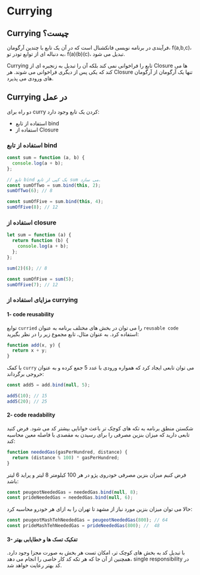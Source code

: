 # Currying

## Currying چیست؟

فرآیندی در برنامه نویسی فانکشنال است که در آن یک تابع با چندین آرگومان، f(a,b,c)، به دنباله ای از توابع تودر تو، f(a)(b)(c)، تبدیل می شود.

Currying تابع را فراخوانی نمی کند بلکه آن را تبدیل به زنجیره ای از Closure ها می کند که یکی پس از دیگری فراخوانی می شوند. هر Closure تنها یک آرگومان از آرگومان های ورودی می پذیرد.

## Currying در عمل

دو راه برای curry کردن یک تابع وجود دارد:

- استفاده از تابع bind
- استفاده از Closure

### استفاده از تابع bind

```js
const sum = function (a, b) {
  console.log(a + b);
};

// تابع bind یک کپی از تابع sum می سازد.
const sumOfTwo = sum.bind(this, 2);
sumOfTwo(6); // 8

const sumOfFive = sum.bind(this, 4);
sumOfFive(8); // 12
```

### استفاده از closure

```js
let sum = function (a) {
  return function (b) {
    console.log(a + b);
  };
};

sum(2)(6); // 8

const sumOfFive = sum(5);
sumOfFive(7); // 12
```

### مزایای استفاده از currying

#### 1- code reusability

توابع `curried` را می توان در بخش های مختلف برنامه به عنوان `reusable code` استفاده کرد.
به عنوان مثال، تابع مجموع زیر را در نظر بگیرید:

```js
function add(x, y) {
  return x + y;
}
```

با کمک `curry` می توان تابعی ایجاد کرد که همواره ورودی با عدد 5 جمع کرده و به عنوان خروجی برگرداند:

```js
const add5 = add.bind(null, 5);

add5(10); // 15
add5(20); // 25
```

#### 2- code readability

شکستن منطق برنامه به تکه های کوچک تر باعث خوانایی بیشتر کد می شود.
فرض کنید تابعی دارید که میزان بنزین مصرفی را برای رسیدن به مقصدی با فاصله معین محاسبه کند:

```js
function neededGas(gasPerHundred, distance) {
  return (distance % 100) * gasPerHundred;
}
```

فرض کنیم میزان بنزین مصرفی خودروی پژو در هر 100 کیلومتر 8 لیتر و پراید 6 لیتر باشد:

```js
const peugeotNeededGas = neededGas.bind(null, 8);
const prideNeededGas = neededGas.bind(null, 6);
```

حالا می توان میزان بنزین مورد نیاز از مشهد تا تهران را به ازای هر خودرو محاسبه کرد:

```js
const peugeotMashTehNeededGas = peugeotNeededGas(800); // 64
const prideMashTehNeededGas = prideNeededGas(800); //  48
```

#### 3- تفکیک تسک ها و خطایابی بهتر

با تبدیل کد به بخش های کوچک تر، امکان تست هر بخش به صورت مجزا وجود دارد. همچنین از آن جا که هر تکه کد کار خاصی را انجام می دهد، single responsibility در کد بهتر رعایت خواهد شد.
